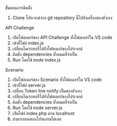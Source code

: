 ขั้นตอนการติดตั้ง 
1. Clone โปรเจกต์จาก git repository นี้ไปยังเครื่องของตัวเอง

API Challenge
1. เปิดโฟลเดอร์ของ API Challenge ทั้งโฟลเดอร์ใน VS code
2. เข้าที่ไฟล์ index.js
3. เปลี่ยนไดเรกทอรีไปยังโฟลเดอร์ของโปรเจกต์
4. ติดตั้ง dependencies ทั้งหมดที่จำเป็น
5. Run โดยใช้ node index.js

Scenario
1. เปิดโฟลเดอร์ของ Scenario ทั้งโฟลเดอร์ใน VS code
2. เข้าที่ไฟล์ server.js
3. เปลี่ยน Token line notify เป็นของตัวเอง
4. เปลี่ยนไดเรกทอรีไปยังโฟลเดอร์ของโปรเจกต์
5. ติดตั้ง dependencies ทั้งหมดที่จำเป็น
6. Run โดยใช้ node server.js
7. เปิดไฟล์ index.php ผ่าน localhost
8. สามารถทดสอบโปรแกรมได้เลย
